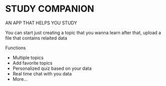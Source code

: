 # STUDY COMPANION

AN APP THAT HELPS YOU STUDY

You can start just creating a topic that you wanna learn after that, 
upload a file that contains relaited data

Functions
- Multiple topics
- Add favorite topics
- Personalized quiz based on your data   
- Real time chat with you data
- More...
